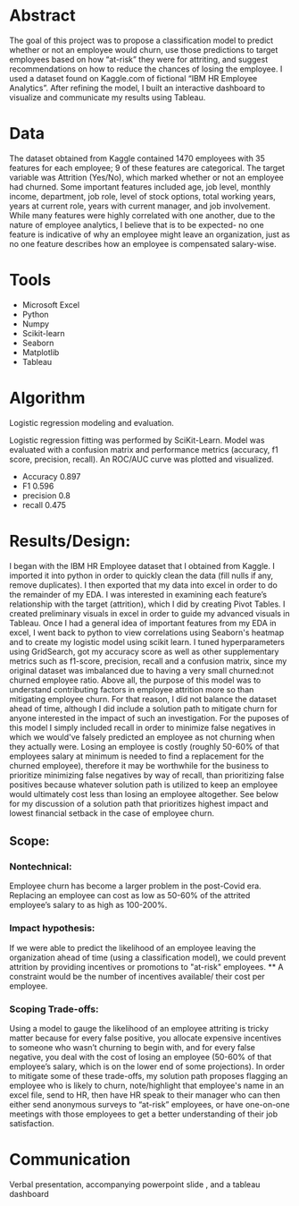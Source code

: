 # Abstract
The goal of this project was to propose a classification model to predict whether or not an employee would churn, use those predictions to target employees based on how “at-risk” they were for attriting, and suggest recommendations on how to reduce the chances of losing the employee. I used a dataset found on Kaggle.com of fictional “IBM HR Employee Analytics”. After refining the model, I built an interactive dashboard to visualize and communicate my results using Tableau.

# Data
The dataset obtained from Kaggle contained 1470 employees with 35 features for each employee; 9 of these features are categorical. The target variable was Attrition (Yes/No), which marked whether or not an employee had churned. Some important features included age, job level, monthly income, department, job role, level of stock options, total working years, years at current role, years with current manager, and job involvement. While many features were highly correlated with one another, due to the nature of employee analytics, I believe that is to be expected- no one feature is indicative of why an employee might leave an organization, just as no one feature describes how an employee is compensated salary-wise.

# Tools 
* Microsoft Excel
* Python
* Numpy
* Scikit-learn
* Seaborn
* Matplotlib
* Tableau

# Algorithm
Logistic regression modeling and evaluation.
 
Logistic regression fitting was performed by SciKit-Learn. Model was evaluated with a confusion matrix and performance metrics (accuracy, f1 score, precision, recall). An ROC/AUC curve was plotted and visualized.

* Accuracy 0.897
* F1 0.596
* precision 0.8
* recall 0.475

# Results/Design:
I began with the IBM HR Employee dataset that I obtained from Kaggle. I imported it into python in order to quickly clean the data (fill nulls if any, remove duplicates). I then exported that my data into excel in order to do the remainder of my EDA. I was interested in examining each feature’s relationship with the target (attrition), which I did by creating Pivot Tables. I created preliminary visuals in excel in order to guide my advanced visuals in Tableau. Once I had a general idea of important features from my EDA in excel, I went back to python to view correlations using Seaborn's heatmap and to create my logistic model using scikit learn. I tuned hyperparameters using GridSearch, got my accuracy score as well as other supplementary metrics such as f1-score, precision, recall and a confusion matrix, since my original dataset was imbalanced due to having a very small churned:not churned employee ratio. Above all, the purpose of this model was to understand contributing factors in employee attrition more so than mitigating employee churn. For that reason, I did not balance the dataset ahead of time, although I did include a solution path to mitigate churn for anyone interested in the impact of such an investigation. For the puposes of this model I simply included recall in order to minimize false negatives in which we would've falsely predicted an employee as not churning when they actually were. Losing an employee is costly (roughly 50-60% of that employees salary at minimum is needed to find a replacement for the churned employee), therefore it may be worthwhile for the business to prioritize minimizing false negatives by way of recall, than prioritizing false positives because whatever solution path is utilized to keep an employee would ultimately cost less than losing an employee altogether. See below for my discussion of a solution path that prioritizes highest impact and lowest financial setback in the case of employee churn.    

## Scope:
### Nontechnical: 
Employee churn has become a larger problem in the post-Covid era. Replacing an employee can cost as low as 50-60% of the attrited employee’s salary to as high as 100-200%. 

### Impact hypothesis: 
If we were able to predict the likelihood of an employee leaving the organization ahead of time (using a classification model), we could prevent attrition by providing incentives or promotions to "at-risk" employees.
** A constraint would be the number of incentives available/ their cost per employee. 

### Scoping Trade-offs: 
Using a model to gauge the likelihood of an employee attriting is tricky matter because for every false positive, you allocate expensive incentives to someone who wasn’t churning to begin with, and for every false negative, you deal with the cost of losing an employee (50-60% of that employee’s salary, which is on the lower end of some projections). In order to mitigate some of these trade-offs, my solution path proposes flagging an employee who is likely to churn, note/highlight that employee's name in an excel file, send to HR, then have HR speak to their manager who can then either send anonymous surveys to “at-risk” employees, or have one-on-one meetings with those employees to get a better understanding of their job satisfaction.

# Communication
Verbal presentation, accompanying powerpoint slide , and a tableau dashboard
